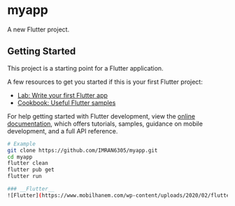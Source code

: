 # myapp

A new Flutter project.

## Getting Started

This project is a starting point for a Flutter application.

A few resources to get you started if this is your first Flutter project:

- [Lab: Write your first Flutter app](https://docs.flutter.dev/get-started/codelab)
- [Cookbook: Useful Flutter samples](https://docs.flutter.dev/cookbook)

For help getting started with Flutter development, view the
[online documentation](https://docs.flutter.dev/), which offers tutorials,
samples, guidance on mobile development, and a full API reference.

```bash
# Example
git clone https://github.com/IMRAN6305/myapp.git
cd myapp
flutter clean
flutter pub get
flutter run

### __Flutter__ 
![Flutter](https://www.mobilhanem.com/wp-content/uploads/2020/02/flutter.png)
